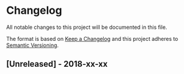 # Changelog

All notable changes to this project will be documented in this file.

The format is based on [Keep a Changelog](http://keepachangelog.com/en/1.0.0/)
and this project adheres to [Semantic Versioning](http://semver.org/spec/v2.0.0.html).


<!-- Template:
## [Unreleased] - 2018-xx-xx

Optional intro comment.

- Added: Abc ([#](https://github.com/JonasWanke/com.jonaswanke.TreeRecyclerView/pull/)), fixes [#](https://github.com/JonasWanke/com.jonaswanke.TreeRecyclerView/issues/)
- Changed: Abc ([#](https://github.com/JonasWanke/com.jonaswanke.TreeRecyclerView/pull/)), fixes [#](https://github.com/JonasWanke/com.jonaswanke.TreeRecyclerView/issues/)
- Removed: Abc ([#](https://github.com/JonasWanke/com.jonaswanke.TreeRecyclerView/pull/)), fixes [#](https://github.com/JonasWanke/com.jonaswanke.TreeRecyclerView/issues/)
- Fixed: Abc ([#](https://github.com/JonasWanke/com.jonaswanke.TreeRecyclerView/pull/)), fixes [#](https://github.com/JonasWanke/com.jonaswanke.TreeRecyclerView/issues/)
- Security: Abc ([#](https://github.com/JonasWanke/com.jonaswanke.TreeRecyclerView/pull/)), fixes [#](https://github.com/JonasWanke/com.jonaswanke.TreeRecyclerView/issues/)

 -->


## [Unreleased] - 2018-xx-xx




<!--[Unreleased]: https://github.com/JonasWanke/com.jonaswanke.TreeRecyclerView/compare/v0.0.1...dev-->
